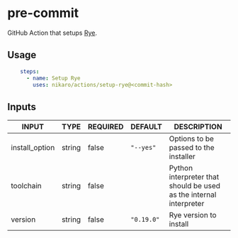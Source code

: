 # pre-commit

GitHub Action that setups [Rye](https://rye-up.com).

## Usage

```yaml
    steps:
      - name: Setup Rye
        uses: nikaro/actions/setup-rye@<commit-hash>
```

## Inputs

<!-- AUTO-DOC-INPUT:START - Do not remove or modify this section -->

|     INPUT      |  TYPE  | REQUIRED |  DEFAULT   |                               DESCRIPTION                               |
|----------------|--------|----------|------------|-------------------------------------------------------------------------|
| install_option | string |  false   | `"--yes"`  |               Options to be passed to the <br>installer                 |
|   toolchain    | string |  false   |            | Python interpreter that should be used <br>as the internal interpreter  |
|    version     | string |  false   | `"0.19.0"` |                         Rye version to install                          |

<!-- AUTO-DOC-INPUT:END -->
